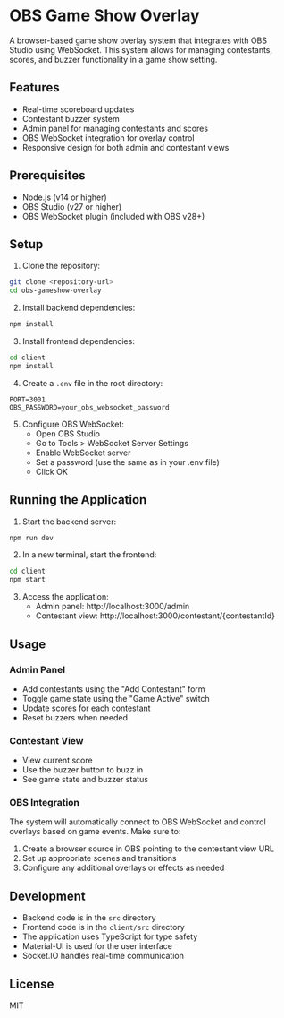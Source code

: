 # OBS Game Show Overlay

A browser-based game show overlay system that integrates with OBS Studio using WebSocket. This system allows for managing contestants, scores, and buzzer functionality in a game show setting.

## Features

- Real-time scoreboard updates
- Contestant buzzer system
- Admin panel for managing contestants and scores
- OBS WebSocket integration for overlay control
- Responsive design for both admin and contestant views

## Prerequisites

- Node.js (v14 or higher)
- OBS Studio (v27 or higher)
- OBS WebSocket plugin (included with OBS v28+)

## Setup

1. Clone the repository:
```bash
git clone <repository-url>
cd obs-gameshow-overlay
```

2. Install backend dependencies:
```bash
npm install
```

3. Install frontend dependencies:
```bash
cd client
npm install
```

4. Create a `.env` file in the root directory:
```
PORT=3001
OBS_PASSWORD=your_obs_websocket_password
```

5. Configure OBS WebSocket:
   - Open OBS Studio
   - Go to Tools > WebSocket Server Settings
   - Enable WebSocket server
   - Set a password (use the same as in your .env file)
   - Click OK

## Running the Application

1. Start the backend server:
```bash
npm run dev
```

2. In a new terminal, start the frontend:
```bash
cd client
npm start
```

3. Access the application:
   - Admin panel: http://localhost:3000/admin
   - Contestant view: http://localhost:3000/contestant/{contestantId}

## Usage

### Admin Panel
- Add contestants using the "Add Contestant" form
- Toggle game state using the "Game Active" switch
- Update scores for each contestant
- Reset buzzers when needed

### Contestant View
- View current score
- Use the buzzer button to buzz in
- See game state and buzzer status

### OBS Integration
The system will automatically connect to OBS WebSocket and control overlays based on game events. Make sure to:
1. Create a browser source in OBS pointing to the contestant view URL
2. Set up appropriate scenes and transitions
3. Configure any additional overlays or effects as needed

## Development

- Backend code is in the `src` directory
- Frontend code is in the `client/src` directory
- The application uses TypeScript for type safety
- Material-UI is used for the user interface
- Socket.IO handles real-time communication

## License

MIT 